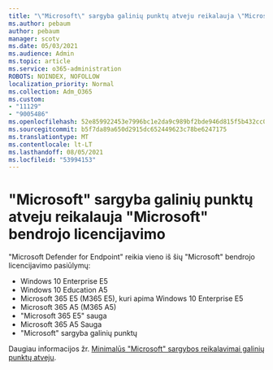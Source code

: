 ```yaml
---
title: "\"Microsoft\" sargyba galinių punktų atveju reikalauja \"Microsoft\" bendrojo licencijavimo"
ms.author: pebaum
author: pebaum
manager: scotv
ms.date: 05/03/2021
ms.audience: Admin
ms.topic: article
ms.service: o365-administration
ROBOTS: NOINDEX, NOFOLLOW
localization_priority: Normal
ms.collection: Adm_O365
ms.custom:
- "11129"
- "9005486"
ms.openlocfilehash: 52e859922453e7996bc1e2da9c989bf2bde946d815f5b432cc079d94feca4b9b
ms.sourcegitcommit: b5f7da89a650d2915dc652449623c78be6247175
ms.translationtype: MT
ms.contentlocale: lt-LT
ms.lasthandoff: 08/05/2021
ms.locfileid: "53994153"
---
```

# <a name="microsoft-defender-for-endpoint-requires-microsoft-volume-licensing"></a>"Microsoft" sargyba galinių punktų atveju reikalauja "Microsoft" bendrojo licencijavimo

"Microsoft Defender for Endpoint" reikia vieno iš šių "Microsoft" bendrojo licencijavimo pasiūlymų:

- Windows 10 Enterprise E5
- Windows 10 Education A5
- Microsoft 365 E5 (M365 E5), kuri apima Windows 10 Enterprise E5
- Microsoft 365 A5 (M365 A5)
- "Microsoft 365 E5" sauga
- Microsoft 365 A5 Sauga
- "Microsoft" sargyba galinių punktų

Daugiau informacijos žr. [Minimalūs "Microsoft" sargybos reikalavimai galinių punktų atveju](https://docs.microsoft.com/microsoft-365/security/defender-endpoint/minimum-requirements).